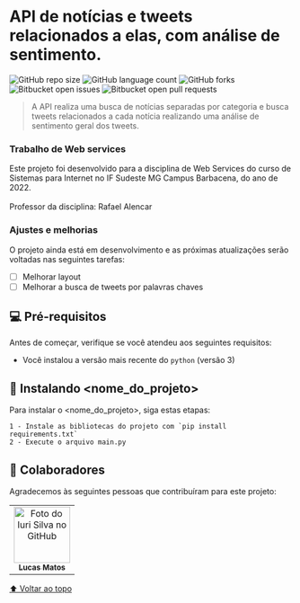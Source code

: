 # API de notícias e tweets relacionados a elas, com análise de sentimento.

<!---Esses são exemplos. Veja https://shields.io para outras pessoas ou para personalizar este conjunto de escudos. Você pode querer incluir dependências, status do projeto e informações de licença aqui--->

![GitHub repo size](https://img.shields.io/github/repo-size/iuricode/README-template?style=for-the-badge)
![GitHub language count](https://img.shields.io/github/languages/count/iuricode/README-template?style=for-the-badge)
![GitHub forks](https://img.shields.io/github/forks/iuricode/README-template?style=for-the-badge)
![Bitbucket open issues](https://img.shields.io/bitbucket/issues/iuricode/README-template?style=for-the-badge)
![Bitbucket open pull requests](https://img.shields.io/bitbucket/pr-raw/iuricode/README-template?style=for-the-badge)


> A API realiza uma busca de notícias separadas por categoria e busca tweets relacionados a cada notícia realizando uma análise de sentimento geral dos tweets.

### Trabalho de Web services

Este projeto foi desenvolvido para a disciplina de Web Services do curso de Sistemas para Internet no IF Sudeste MG Campus Barbacena, do ano de 2022.
<br/>
<br/>
Professor da disciplina: Rafael Alencar

### Ajustes e melhorias

O projeto ainda está em desenvolvimento e as próximas atualizações serão voltadas nas seguintes tarefas:

- [ ] Melhorar layout
- [ ] Melhorar a busca de tweets por palavras chaves

## 💻 Pré-requisitos

Antes de começar, verifique se você atendeu aos seguintes requisitos:
<!---Estes são apenas requisitos de exemplo. Adicionar, duplicar ou remover conforme necessário--->
* Você instalou a versão mais recente do `python` (versão 3)

## 🚀 Instalando <nome_do_projeto>

Para instalar o <nome_do_projeto>, siga estas etapas:

```
1 - Instale as bibliotecas do projeto com `pip install requirements.txt`
2 - Execute o arquivo main.py
```

## 🤝 Colaboradores

Agradecemos às seguintes pessoas que contribuíram para este projeto:

<table>
  <tr>
    <td align="center">
      <a href="#">
        <img src="https://avatars3.githubusercontent.com/u/54159333?v=4" width="100px;" alt="Foto do Iuri Silva no GitHub"/><br>
        <sub>
          <b>Lucas Matos</b>
        </sub>
      </a>
    </td>
  </tr>
</table>

[⬆ Voltar ao topo](#nome-do-projeto)<br>
